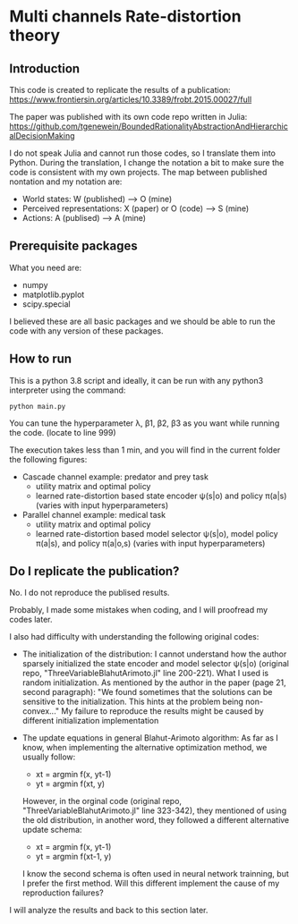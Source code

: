 # Multi channels Rate-distortion theory

## Introduction

This code is created to replicate the results of a publication: 
https://www.frontiersin.org/articles/10.3389/frobt.2015.00027/full

The paper was published with its own code repo written in Julia: 
https://github.com/tgenewein/BoundedRationalityAbstractionAndHierarchicalDecisionMaking

I do not speak Julia and cannot run those codes, so I translate them into Python.
During the translation, I change the notation a bit to make sure the code is consistent with
my own projects. The map between published nontation and my notation are:

* World states: W (published) --> O (mine)
* Perceived representations: X (paper) or O (code) --> S (mine)
* Actions: A (publised) --> A (mine)

## Prerequisite packages

What you need are:

* numpy 
* matplotlib.pyplot
* scipy.special

I believed these are all basic packages and we should be able to run the code with any version of these packages. 

## How to run 

This is a python 3.8 script and ideally, it can be run with any python3 interpreter using the command:

    python main.py 
    
You can tune the hyperparameter λ, β1, β2, β3 as you want while running the code. (locate to line 999)

The execution takes less than 1 min, and you will find in the current folder the following figures:

* Cascade channel example: predator and prey task
    * utility matrix and optimal policy 
    * learned rate-distortion based state encoder ψ(s|o) and policy π(a|s) (varies with input hyperparameters)
* Parallel channel example: medical task
    * utility matrix and optimal policy
    * learned rate-distortion based model selector ψ(s|o), model policy π(a|s), and policy π(a|o,s) (varies with input hyperparameters)

## Do I replicate the publication?

No. I do not reproduce the publised results.

Probably, I made some mistakes when coding, and I will proofread my codes later. 

I also had difficulty with understanding the following original codes:

   * The initialization of the distribution: I cannot understand how the author sparsely initialized the state encoder and model selector ψ(s|o) (original repo, "ThreeVariableBlahutArimoto.jl" line 200-221). What I used is random initialization. As mentioned by the author in the paper (page 21, second paragraph):
   "We found sometimes that the solutions can be sensitive to the initialization. This hints at the problem being non-convex..." My failure to reproduce the results might be caused by different initialization implementation
   * The update equations in general Blahut-Arimoto algorithm: As far as I know, when implementing the alternative optimization method, we usually follow: 
        *  xt = argmin f(x, yt-1)
        *  yt = argmin f(xt, y)
      
     However, in the orginal code (original repo, "ThreeVariableBlahutArimoto.jl" line 323-342), they mentioned of using the old distribution, in another word, they followed a different alternative update schema:
        *  xt = argmin f(x, yt-1)
        *  yt = argmin f(xt-1, y)
     
     I know the second schema is often used in neural network trainning, but I prefer the first method. Will this different implement the cause of my reproduction failures?
     
I will analyze the results and back to this section later.

